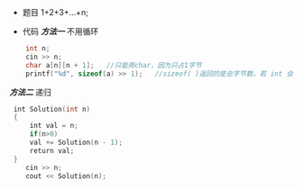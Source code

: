 - 题目
   1+2+3+...+n;
   
- 代码
***方法一***  不用循环
```cpp
	int n;
	cin >> n;
	char a[n][n + 1];   //只能用char，因为只占1字节
	printf("%d", sizeof(a) >> 1);   //sizeof( )返回的是总字节数，若 int 会*4
```

***方法二***  递归
```cpp
 int Solution(int n)
 {
     int val = n;
     if(n>0)
     val += Solution(n - 1);
     return val;
 }
    cin >> n;
    cout << Solution(n);
```